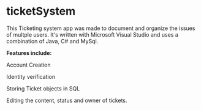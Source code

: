 # ticketSystem
This Ticketing system app was made to document and organize the issues of multple users. 
It's written with Microsoft Visual Studio and uses a combination of Java, C# and MySql.  

**Features include:**

Account Creation

Identity verification

Storing Ticket objects in SQL

Editing the content, status and owner of tickets.
